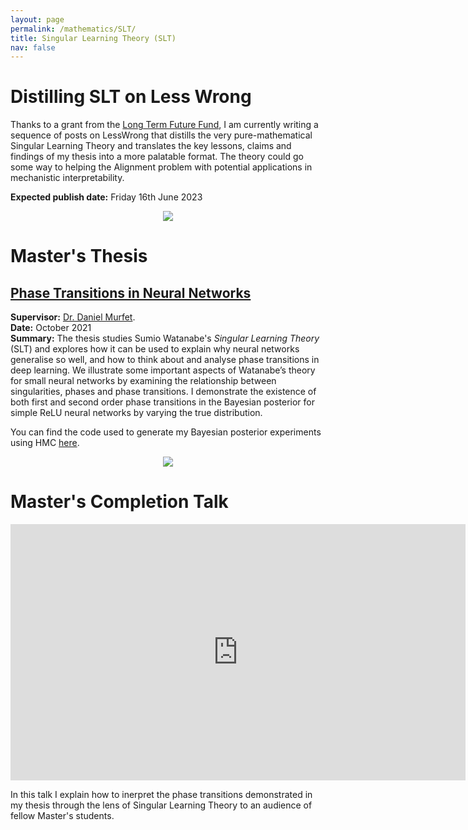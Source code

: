 ```yaml
---
layout: page
permalink: /mathematics/SLT/
title: Singular Learning Theory (SLT)
nav: false
---
```


# Distilling SLT on Less Wrong

Thanks to a grant from the [Long Term Future Fund](https://funds.effectivealtruism.org/funds/far-future), I am currently writing a sequence of posts on LessWrong that distills the very pure-mathematical Singular Learning Theory and translates the key lessons, claims and findings of my thesis into a more palatable format. The theory could go some way to helping the Alignment problem with potential applications in mechanistic interpretability. 

**Expected publish date:** Friday 16th June 2023 

<p align="center">
<img src="{{site.baseurl}}/DSLT_imgs/2_animate_K_non_true_param_C=0.1_v2_compress.gif" style="max-width:60%;">
</p>

# Master's Thesis 

## [Phase Transitions in Neural Networks](http://therisingsea.org/notes/MSc-Carroll.pdf) 
**Supervisor:** [Dr. Daniel Murfet](http://therisingsea.org). <br>
**Date:** October 2021 <br>
**Summary:** The thesis studies Sumio Watanabe's _Singular Learning Theory_ (SLT) and explores how it can be used to explain why neural networks generalise so well, and how to think about and analyse phase transitions in deep learning. We illustrate some important aspects of Watanabe’s theory for small neural networks by examining the relationship between singularities, phases and phase transitions. I demonstrate the existence of both first and second order phase transitions in the Bayesian posterior for simple ReLU neural networks by varying the true distribution.

You can find the code used to generate my Bayesian posterior experiments using HMC [here](https://github.com/lemmykc/phase-transitions-neural-networks).

<p align="center">
<img src="{{site.baseurl}}/DSLT_imgs/4_PT1_combined_animate.gif" style="max-width:60%;">
</p>


# Master's Completion Talk 
<iframe width="728" height="410" src="https://www.youtube.com/embed/S-SxM2-7tiY" title="YouTube video player" frameborder="0" allow="accelerometer; autoplay; clipboard-write; encrypted-media; gyroscope; picture-in-picture; web-share" allowfullscreen></iframe>

In this talk I explain how to inerpret the phase transitions demonstrated in my thesis through the lens of Singular Learning Theory to an audience of fellow Master's students. 


